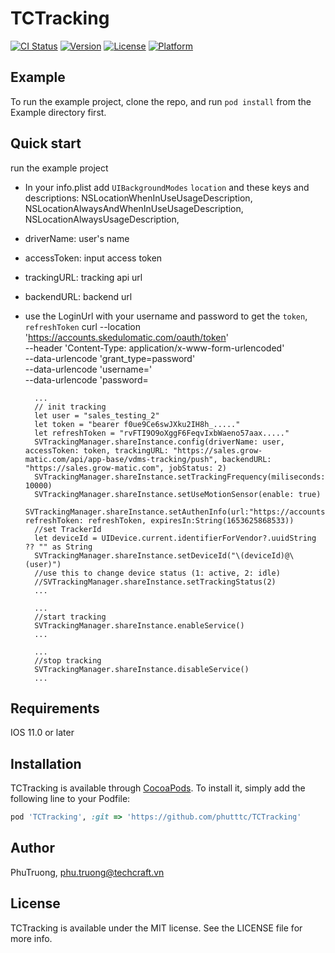 # TCTracking

[![CI Status](https://img.shields.io/travis/PhuTruong/TCTracking.svg?style=flat)](https://travis-ci.org/PhuTruong/TCTracking)
[![Version](https://img.shields.io/cocoapods/v/TCTracking.svg?style=flat)](https://cocoapods.org/pods/TCTracking)
[![License](https://img.shields.io/cocoapods/l/TCTracking.svg?style=flat)](https://cocoapods.org/pods/TCTracking)
[![Platform](https://img.shields.io/cocoapods/p/TCTracking.svg?style=flat)](https://cocoapods.org/pods/TCTracking)

## Example

To run the example project, clone the repo, and run `pod install` from the Example directory first.

## Quick start

run the example project

- In your info.plist add `UIBackgroundModes` `location` and these keys and descriptions: NSLocationWhenInUseUsageDescription, NSLocationAlwaysAndWhenInUseUsageDescription, NSLocationAlwaysUsageDescription,
- driverName: user's name
- accessToken: input access token
- trackingURL: tracking api url
- backendURL: backend url
- use the LoginUrl with your username and password to get the `token`, `refreshToken`
  curl --location 'https://accounts.skedulomatic.com/oauth/token' \
   --header 'Content-Type: application/x-www-form-urlencoded' \
   --data-urlencode 'grant_type=password' \
   --data-urlencode 'username=<username>' \
   --data-urlencode 'password=<password>

        ...
        // init tracking
        let user = "sales_testing_2"
        let token = "bearer f0ue9Ce6swJXku2IH8h_....."
        let refreshToken = "rvFTI9O9oXggF6FeqvIxbWaeno57aax....."
        SVTrackingManager.shareInstance.config(driverName: user, accessToken: token, trackingURL: "https://sales.grow-matic.com/api/app-base/vdms-tracking/push", backendURL: "https://sales.grow-matic.com", jobStatus: 2)
        SVTrackingManager.shareInstance.setTrackingFrequency(miliseconds: 10000)
        SVTrackingManager.shareInstance.setUseMotionSensor(enable: true)
        SVTrackingManager.shareInstance.setAuthenInfo(url:"https://accounts.skedulomatic.com/oauth/token", refreshToken: refreshToken, expiresIn:String(1653625868533))
        //set TrackerId
        let deviceId = UIDevice.current.identifierForVendor?.uuidString ?? "" as String
        SVTrackingManager.shareInstance.setDeviceId("\(deviceId)@\(user)")
        //use this to change device status (1: active, 2: idle)
        //SVTrackingManager.shareInstance.setTrackingStatus(2)
        ...
  
        ...
        //start tracking
        SVTrackingManager.shareInstance.enableService()
        ...
  
        ...
        //stop tracking
        SVTrackingManager.shareInstance.disableService()
        ...

## Requirements

IOS 11.0 or later

## Installation

TCTracking is available through [CocoaPods](https://cocoapods.org). To install
it, simply add the following line to your Podfile:

```ruby
pod 'TCTracking', :git => 'https://github.com/phutttc/TCTracking'
```

## Author

PhuTruong, phu.truong@techcraft.vn

## License

TCTracking is available under the MIT license. See the LICENSE file for more info.
